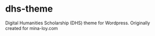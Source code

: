 # dhs-theme
 Digital Humanities Scholarship (DHS) theme for Wordpress.  Originally created for mina-loy.com

